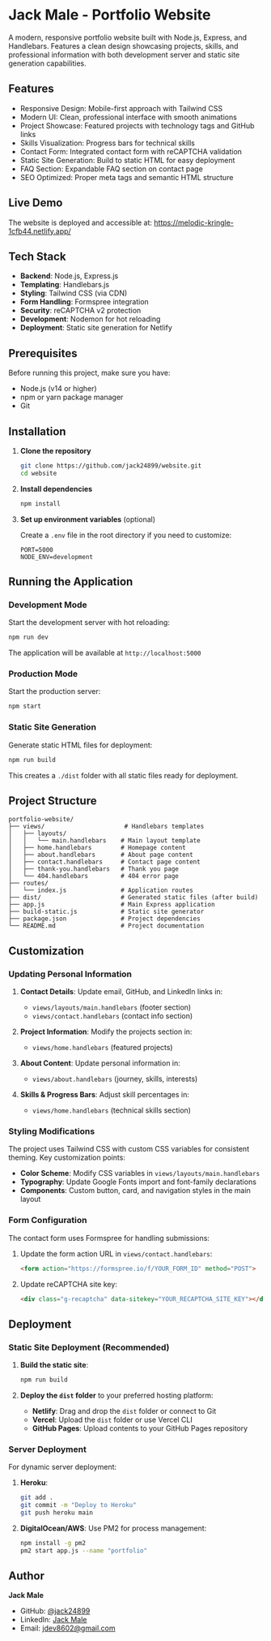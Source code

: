 # Jack Male - Portfolio Website

A modern, responsive portfolio website built with Node.js, Express, and Handlebars. Features a clean design showcasing projects, skills, and professional information with both development server and static site generation capabilities.

## Features

* Responsive Design: Mobile-first approach with Tailwind CSS
* Modern UI: Clean, professional interface with smooth animations
* Project Showcase: Featured projects with technology tags and GitHub links
* Skills Visualization: Progress bars for technical skills
* Contact Form: Integrated contact form with reCAPTCHA validation
* Static Site Generation: Build to static HTML for easy deployment
* FAQ Section: Expandable FAQ section on contact page
* SEO Optimized: Proper meta tags and semantic HTML structure

## Live Demo

The website is deployed and accessible at: https://melodic-kringle-1cfb44.netlify.app/ 

## Tech Stack

* **Backend**: Node.js, Express.js
* **Templating**: Handlebars.js
* **Styling**: Tailwind CSS (via CDN)
* **Form Handling**: Formspree integration
* **Security**: reCAPTCHA v2 protection
* **Development**: Nodemon for hot reloading
* **Deployment**: Static site generation for Netlify

## Prerequisites

Before running this project, make sure you have:

* Node.js (v14 or higher)
* npm or yarn package manager
* Git

## Installation

1. **Clone the repository**
   ```bash
   git clone https://github.com/jack24899/website.git
   cd website
   ```

2. **Install dependencies**
   ```bash
   npm install
   ```

3. **Set up environment variables** (optional)
   
   Create a `.env` file in the root directory if you need to customize:
   ```
   PORT=5000
   NODE_ENV=development
   ```

## Running the Application

### Development Mode
Start the development server with hot reloading:
```bash
npm run dev
```
The application will be available at `http://localhost:5000`

### Production Mode
Start the production server:
```bash
npm start
```

### Static Site Generation
Generate static HTML files for deployment:
```bash
npm run build
```
This creates a `./dist` folder with all static files ready for deployment.

## Project Structure

```
portfolio-website/
├── views/                      # Handlebars templates
│   ├── layouts/
│   │   └── main.handlebars    # Main layout template
│   ├── home.handlebars        # Homepage content
│   ├── about.handlebars       # About page content
│   ├── contact.handlebars     # Contact page content
│   ├── thank-you.handlebars   # Thank you page
│   └── 404.handlebars         # 404 error page
├── routes/
│   └── index.js               # Application routes
├── dist/                      # Generated static files (after build)
├── app.js                     # Main Express application
├── build-static.js            # Static site generator
├── package.json               # Project dependencies
└── README.md                  # Project documentation
```

## Customization

### Updating Personal Information

1. **Contact Details**: Update email, GitHub, and LinkedIn links in:
   * `views/layouts/main.handlebars` (footer section)
   * `views/contact.handlebars` (contact info section)

2. **Project Information**: Modify the projects section in:
   * `views/home.handlebars` (featured projects)

3. **About Content**: Update personal information in:
   * `views/about.handlebars` (journey, skills, interests)

4. **Skills & Progress Bars**: Adjust skill percentages in:
   * `views/home.handlebars` (technical skills section)

### Styling Modifications

The project uses Tailwind CSS with custom CSS variables for consistent theming. Key customization points:

* **Color Scheme**: Modify CSS variables in `views/layouts/main.handlebars`
* **Typography**: Update Google Fonts import and font-family declarations
* **Components**: Custom button, card, and navigation styles in the main layout

### Form Configuration

The contact form uses Formspree for handling submissions:

1. Update the form action URL in `views/contact.handlebars`:
   ```html
   <form action="https://formspree.io/f/YOUR_FORM_ID" method="POST">
   ```

2. Update reCAPTCHA site key:
   ```html
   <div class="g-recaptcha" data-sitekey="YOUR_RECAPTCHA_SITE_KEY"></div>
   ```

## Deployment

### Static Site Deployment (Recommended)

1. **Build the static site**:
   ```bash
   npm run build
   ```

2. **Deploy the `dist` folder** to your preferred hosting platform:
   * **Netlify**: Drag and drop the `dist` folder or connect to Git
   * **Vercel**: Upload the `dist` folder or use Vercel CLI
   * **GitHub Pages**: Upload contents to your GitHub Pages repository

### Server Deployment

For dynamic server deployment:

1. **Heroku**:
   ```bash
   git add .
   git commit -m "Deploy to Heroku"
   git push heroku main
   ```

2. **DigitalOcean/AWS**: Use PM2 for process management:
   ```bash
   npm install -g pm2
   pm2 start app.js --name "portfolio"
   ```


## Author

**Jack Male**
* GitHub: [@jack24899](https://github.com/jack24899)
* LinkedIn: [Jack Male](https://www.linkedin.com/in/jack-male-21369a257/)
* Email: jdev8602@gmail.com

